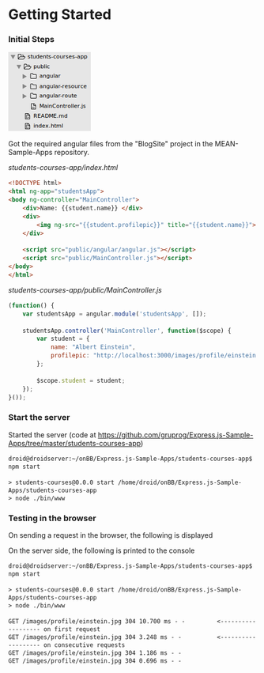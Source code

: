 # Getting Started

### Initial Steps

![](_misc/project%20structure.png)

Got the required angular files from the "BlogSite" project in the MEAN-Sample-Apps repository.

*students-courses-app/index.html*

```html
<!DOCTYPE html>
<html ng-app="studentsApp">
<body ng-controller="MainController">
	<div>Name: {{student.name}} </div>
	<div>
		<img ng-src="{{student.profilepic}}" title="{{student.name}}">
	</div>

	<script src="public/angular/angular.js"></script>
	<script src="public/MainController.js"></script>		
</body>
</html>
```

*students-courses-app/public/MainController.js*

```javascript
(function() {
	var studentsApp = angular.module('studentsApp', []);

	studentsApp.controller('MainController', function($scope) {
		var student = {
			name: "Albert Einstein",
			profilepic: "http://localhost:3000/images/profile/einstein.jpg"
		};

		$scope.student = student;
	});
}());
```

### Start the server

Started the server (code at <https://github.com/gruprog/Express.js-Sample-Apps/tree/master/students-courses-app>)

```
droid@droidserver:~/onBB/Express.js-Sample-Apps/students-courses-app$ npm start

> students-courses@0.0.0 start /home/droid/onBB/Express.js-Sample-Apps/students-courses-app
> node ./bin/www

```

### Testing in the browser

On sending a request in the browser, the following is displayed



On the server side, the following is printed to the console

```
droid@droidserver:~/onBB/Express.js-Sample-Apps/students-courses-app$ npm start

> students-courses@0.0.0 start /home/droid/onBB/Express.js-Sample-Apps/students-courses-app
> node ./bin/www

GET /images/profile/einstein.jpg 304 10.700 ms - -         <------------------- on first request
GET /images/profile/einstein.jpg 304 3.248 ms - -          <------------------- on consecutive requests
GET /images/profile/einstein.jpg 304 1.186 ms - -
GET /images/profile/einstein.jpg 304 0.696 ms - -
```
